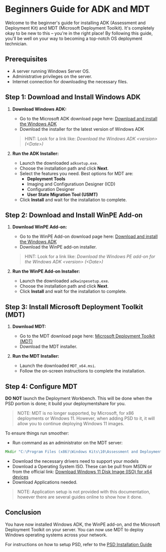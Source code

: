 
# Beginners Guide for ADK and MDT

Welcome to the beginner's guide for installing ADK (Assessment and Deployment Kit) and MDT (Microsoft Deployment Toolkit). It's completely okay to be new to this – you're in the right place! By following this guide, you'll be well on your way to becoming a top-notch OS deployment technician.

## Prerequisites

- A server running Windows Server OS.
- Administrative privileges on the server.
- Internet connection for downloading the necessary files.

## Step 1: Download and Install Windows ADK

1. **Download Windows ADK:**
   - Go to the Microsoft ADK download page here: [Download and install the Windows ADK](https://learn.microsoft.com/en-us/windows-hardware/get-started/adk-install)
   - Download the installer for the latest version of Windows ADK
   > HINT: Look for a link like: _Download the Windows ADK \<version\> (\<Date\>)_

2. **Run the ADK Installer:**
   - Launch the downloaded `adksetup.exe`.
   - Choose the installation path and click **Next**.
   - Select the features you need. Best options for MDT are:
     - **Deployment Tools**
     - Imaging and Configuratiuon Designer (ICD)
     - Configuration Designer
     - **User State Migration Tool (USMT)**
   - Click **Install** and wait for the installation to complete.

## Step 2: Download and Install WinPE Add-on

1. **Download WinPE Add-on:**
   - Go to the WinPE Add-on download page here: [Download and install the Windows ADK](https://learn.microsoft.com/en-us/windows-hardware/get-started/adk-install)
   - Download the WinPE add-on installer.
   > HINT: Look for a link like: _Download the Windows PE add-on for the Windows ADK \<version\> (\<Date\>)_

2. **Run the WinPE Add-on Installer:**
   - Launch the downloaded `adkwinpesetup.exe`.
   - Choose the installation path and click **Next**.
   - Click **Install** and wait for the installation to complete.

## Step 3: Install Microsoft Deployment Toolkit (MDT)

1. **Download MDT:**
   - Go to the MDT download page here: [Microsoft Deployment Toolkit (MDT)](https://www.microsoft.com/en-us/download/details.aspx?id=54259)
   - Download the MDT installer.

2. **Run the MDT Installer:**
   - Launch the downloaded `MDT_x64.msi`.
   - Follow the on-screen instructions to complete the installation.

## Step 4: Configure MDT

**DO NOT** launch the Deployment Workbench. This will be done when the PSD portion is done; it build your deploymentshare for you.

>NOTE: MDT is no longer supported, by Microsoft, for x86 deployments or Windows 11. However, when adding PSD to it, it will allow you to continue deploying Windows 11 images.

To ensure things run smoother:

- Run command as an administrator on the MDT server:

```cmd
Mkdir "C:\Program Files (x86)\Windows Kits\10\Assessment and Deployment Kit\Windows Preinstallation Environment\x86\WinPE_OCs"
```
- Download the necessary drivers need to support your models
- Download a Operating System ISO. These can be pull from MSDN or from the official link: [Download Windows 11 Disk Image (ISO) for x64 devices](https://www.microsoft.com/en-us/software-download/windows11?ISO&msockid=1a583ca89d6d67bd32e8289a9c446670)
- Download Applications needed.
>NOTE: Application setup is not provided with this documentation, however there are several guides online to show how it done.

## Conclusion

You have now installed Windows ADK, the WinPE add-on, and the Microsoft Deployment Toolkit on your server. You can now use MDT to deploy Windows operating systems across your network.

For instructions on how to setup PSD, refer to the [PSD Installation Guide](./PowerShell%20Deployment%20-%20Installation%20Guide.md)
